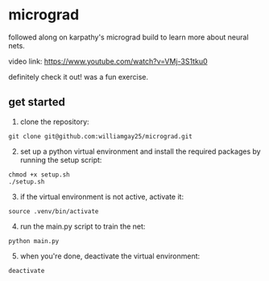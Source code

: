 # micrograd

followed along on karpathy's micrograd build to learn more about neural nets.

video link: https://www.youtube.com/watch?v=VMj-3S1tku0

definitely check it out! was a fun exercise.

## get started

1. clone the repository:
```shell
git clone git@github.com:williamgay25/micrograd.git
```

2. set up a python virtual environment and install the required packages by running the setup script:
```shell
chmod +x setup.sh
./setup.sh
```

3. if the virtual environment is not active, activate it:
```shell
source .venv/bin/activate
```

4. run the main.py script to train the net:
```shell
python main.py
```

5. when you're done, deactivate the virtual environment:
```shell
deactivate
```